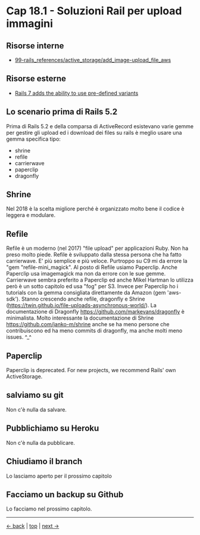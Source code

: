 # <a name="top"></a> Cap 18.1 - Soluzioni Rail per upload immagini



## Risorse interne

- [99-rails_references/active_storage/add_image-upload_file_aws]()


## Risorse esterne

- [Rails 7 adds the ability to use pre-defined variants](https://www.bigbinary.com/blog/rails-7-adds-ability-to-use-predefined-variants)



## Lo scenario prima di Rails 5.2

Prima di Rails 5.2 e della comparsa di ActiveRecord esistevano varie gemme per gestire gli upload ed i download dei files su rails è meglio usare una gemma specifica tipo:

- shrine
- refile
- carrierwave
- paperclip
- dragonfly



## Shrine

Nel 2018 è la scelta migliore perché è organizzato molto bene il codice è leggera e modulare.



## Refile

Refile è un moderno (nel 2017) "file upload" per applicazioni Ruby. Non ha preso molto piede.
Refile è sviluppato dalla stessa persona che ha fatto carrierwave. E' più semplice e più veloce. 
Purtroppo su C9 mi da errore la "gem "refile-mini_magick". Al posto di Refile usiamo Paperclip. Anche Paperclip usa imagemagick ma non da errore con le sue gemme. Carrierwave sembra preferito a Paperclip ed anche Mikel Hartman lo utilizza però è un sotto capitolo ed usa "fog" per S3. Invece per Paperclip ho i tutorials con la gemma consigliata direttamente da Amazon (gem 'aws-sdk'). Stanno crescendo anche refile, dragonfly e Shrine (https://twin.github.io/file-uploads-asynchronous-world/). La documentazione di Dragonfly https://github.com/markevans/dragonfly è minimalista. Molto interessante la documentazione di Shrine https://github.com/janko-m/shrine anche se ha meno persone che contribuiscono ed ha meno commits di dragonfly, ma anche molti meno issues. ^_^



## Paperclip

Paperclip is deprecated.
For new projects, we recommend Rails' own ActiveStorage.



## salviamo su git

Non c'è nulla da salvare.



## Pubblichiamo su Heroku

Non c'è nulla da pubblicare.


## Chiudiamo il branch

Lo lasciamo aperto per il prossimo capitolo



## Facciamo un backup su Github

Lo facciamo nel prossimo capitolo.



---

[<- back](https://github.com/flaviobordonidev/leanpubabrandnewcms/blob/master/01-base/17-pagination/03_00-users_pagination-it.md)
 | [top](#top) |
[next ->](https://github.com/flaviobordonidev/leanpubabrandnewcms/blob/master/01-base/18-activestorage-filesupload/02_00-activestorage-install-it.md)

